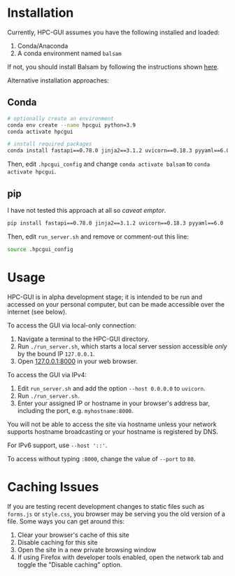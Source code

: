 # Installation

Currently, HPC-GUI assumes you have the following installed and loaded:

1. Conda/Anaconda
2. A conda environment named `balsam`

If not, you should install Balsam by following the instructions shown [here](https://balsam.readthedocs.io/en/latest/user-guide/installation/).

Alternative installation approaches:

## Conda

```bash
# optionally create an environment
conda env create --name hpcgui python=3.9
conda activate hpcgui

# install required packages
conda install fastapi==0.78.0 jinja2==3.1.2 uvicorn==0.18.3 pyyaml==6.0
```

Then, edit `.hpcgui_config` and change `conda activate balsam` to `conda activate hpcgui`.

## pip

I have not tested this approach at all so *caveat emptor*.

```bash
pip install fastapi==0.78.0 jinja2==3.1.2 uvicorn==0.18.3 pyyaml==6.0
```

Then, edit `run_server.sh` and remove or comment-out this line:
```bash
source .hpcgui_config
```

# Usage

HPC-GUI is in alpha development stage; it is intended to be run and accessed on your personal computer, but can be made accessible over the internet (see below).

To access the GUI via local-only connection:

1. Navigate a terminal to the HPC-GUI directory.
2. Run `./run_server.sh`, which starts a local server session accessible *only* by the bound IP `127.0.0.1`.
3. Open [127.0.0.1:8000](http://127.0.0.1:8000) in your web browser.

To access the GUI via IPv4:

1. Edit `run_server.sh` and add the option `--host 0.0.0.0` to `uvicorn`.
2. Run `./run_server.sh`.
3. Enter your assigned IP or hostname in your browser's address bar, including the port, e.g. `myhostname:8000`.

You will not be able to access the site via hostname unless your network supports hostname broadcasting or your hostname is registered by DNS.

For IPv6 support, use `--host '::'`.

To access without typing `:8000`, change the value of `--port` to `80`.

# Caching Issues

If you are testing recent development changes to static files such as `forms.js` or `style.css`, you browser may be serving you the old version of a file. Some ways you can get around this:
1. Clear your browser's cache of this site
2. Disable caching for this site
3. Open the site in a new private browsing window
4. If using Firefox with developer tools enabled, open the network tab and toggle the "Disable caching" option.
